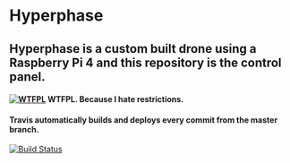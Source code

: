 # Hyperphase
## Hyperphase is a custom built drone using a Raspberry Pi 4 and this repository is the control panel.
#### [![WTFPL](http://www.wtfpl.net/wp-content/uploads/2012/12/wtfpl-badge-4.png)](https://github.com/siddhantvinchurkar/hyperphase/blob/master/LICENSE.md) WTFPL. Because I hate restrictions.

#### Travis automatically builds and deploys every commit from the master branch.
[![Build Status](https://travis-ci.com/siddhantvinchurkar/hyperphase.svg?branch=master)](https://travis-ci.com/siddhantvinchurkar/hyperphase)
